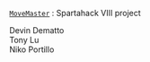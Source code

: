 [`MoveMaster`](https://move-master.vercel.app) : Spartahack VIII project

Devin Dematto\
Tony Lu\
Niko Portillo